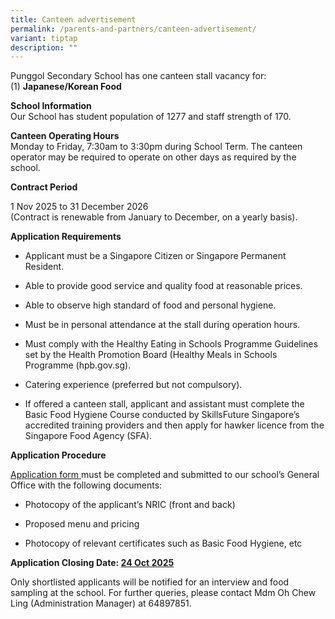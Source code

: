 ```yaml
---
title: Canteen advertisement
permalink: /parents-and-partners/canteen-advertisement/
variant: tiptap
description: ""
---
```

<p>Punggol Secondary School has one canteen stall vacancy for:
<br>(1) <strong>Japanese/Korean Food</strong>
</p>
<p><strong>School Information</strong>
<br>Our School has student population of 1277 and staff strength of 170.</p>
<p><strong>Canteen Operating Hours</strong>
<br>Monday to Friday, 7:30am to 3:30pm during School Term. The canteen operator
may be required to operate on other days as required by the school.</p>
<p><strong>Contract Period</strong>
</p>
<p>1 Nov 2025 to 31 December 2026
<br>(Contract is renewable from January to December, on a yearly basis).</p>
<p><strong>Application Requirements</strong>
</p>
<ul data-tight="true" class="tight">
<li>
<p>Applicant must be a Singapore Citizen or Singapore Permanent Resident.</p>
</li>
<li>
<p>Able to provide good service and quality food at reasonable prices.</p>
</li>
<li>
<p>Able to observe high standard of food and personal hygiene.</p>
</li>
<li>
<p>Must be in personal attendance at the stall during operation hours.</p>
</li>
<li>
<p>Must comply with the Healthy Eating in Schools Programme Guidelines set
by the Health Promotion Board (Healthy Meals in Schools Programme (<a rel="noopener noreferrer nofollow" target="_blank">hpb.gov.sg</a>).</p>
</li>
<li>
<p>Catering experience (preferred but not compulsory).</p>
</li>
<li>
<p>If offered a canteen stall, applicant and assistant must complete the
Basic Food Hygiene Course conducted by SkillsFuture Singapore’s accredited
training providers and then apply for hawker licence from the Singapore
Food Agency (SFA).</p>
</li>
</ul>
<p><strong>Application Procedure</strong>
</p>
<p><a href="/files/Application_Form_for_School_Canteen_Stall.pdf" rel="noopener nofollow" target="_blank">Application form </a>must
be completed and submitted to our school’s General Office with the following
documents:</p>
<ul data-tight="true" class="tight">
<li>
<p>Photocopy of the applicant’s NRIC (front and back)</p>
</li>
<li>
<p>Proposed menu and pricing</p>
</li>
<li>
<p>Photocopy of relevant certificates such as Basic Food Hygiene, etc</p>
</li>
</ul>
<p><strong>Application Closing Date: <u>24 Oct 2025</u></strong>
</p>
<p>Only shortlisted applicants will be notified for an interview and food
sampling at the school. For further queries, please contact Mdm Oh Chew
Ling (Administration Manager) at 64897851.</p>
